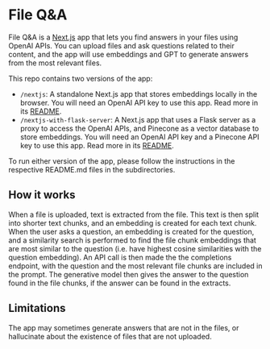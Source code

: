 # File Q&A

File Q&A is a [Next.js](https://nextjs.org/) app that lets you find answers in your files using OpenAI APIs. You can upload files and ask questions related to their content, and the app will use embeddings and GPT to generate answers from the most relevant files.

This repo contains two versions of the app:

- `/nextjs`: A standalone Next.js app that stores embeddings locally in the browser. You will need an OpenAI API key to use this app. Read more in its [README](./nextjs/README.md).
- `/nextjs-with-flask-server`: A Next.js app that uses a Flask server as a proxy to access the OpenAI APIs, and Pinecone as a vector database to store embeddings. You will need an OpenAI API key and a Pinecone API key to use this app. Read more in its [README](./nextjs-with-flask-server/README.md).

To run either version of the app, please follow the instructions in the respective README.md files in the subdirectories.

## How it works

When a file is uploaded, text is extracted from the file. This text is then split into shorter text chunks, and an embedding is created for each text chunk. When the user asks a question, an embedding is created for the question, and a similarity search is performed to find the file chunk embeddings that are most similar to the question (i.e. have highest cosine similarities with the question embedding). An API call is then made the the completions endpoint, with the question and the most relevant file chunks are included in the prompt. The generative model then gives the answer to the question found in the file chunks, if the answer can be found in the extracts.

## Limitations

The app may sometimes generate answers that are not in the files, or hallucinate about the existence of files that are not uploaded.
